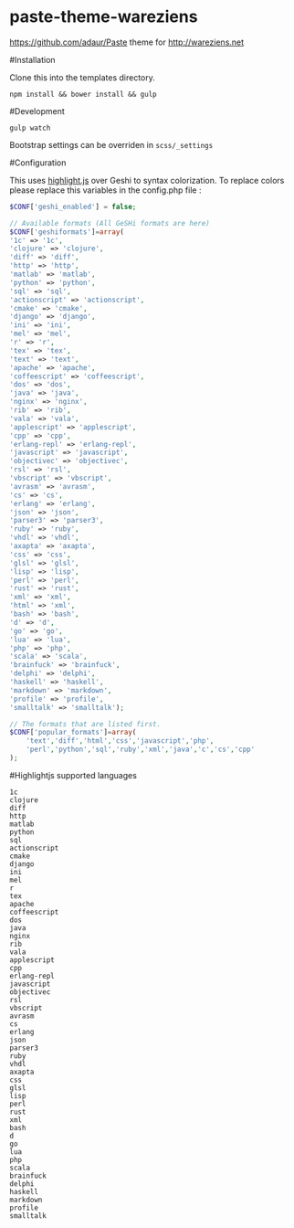 paste-theme-wareziens
=====================

https://github.com/adaur/Paste theme for http://wareziens.net

#Installation

Clone this into the templates directory.

```
npm install && bower install && gulp
```

#Development

```
gulp watch
```

Bootstrap settings can be overriden in `scss/_settings`

#Configuration

This uses [highlight.js](http://highlightjs.org/) over Geshi to syntax colorization. To replace colors please replace this variables in the config.php file :

```php
$CONF['geshi_enabled'] = false;

// Available formats (All GeSHi formats are here)
$CONF['geshiformats']=array(
'1c' => '1c',
'clojure' => 'clojure',
'diff' => 'diff',
'http' => 'http',
'matlab' => 'matlab',
'python' => 'python',
'sql' => 'sql',
'actionscript' => 'actionscript',
'cmake' => 'cmake',
'django' => 'django',
'ini' => 'ini',
'mel' => 'mel',
'r' => 'r',
'tex' => 'tex',
'text' => 'text',
'apache' => 'apache',
'coffeescript' => 'coffeescript',
'dos' => 'dos',
'java' => 'java',
'nginx' => 'nginx',
'rib' => 'rib',
'vala' => 'vala',
'applescript' => 'applescript',
'cpp' => 'cpp',
'erlang-repl' => 'erlang-repl',
'javascript' => 'javascript',
'objectivec' => 'objectivec',
'rsl' => 'rsl',
'vbscript' => 'vbscript',
'avrasm' => 'avrasm',
'cs' => 'cs',
'erlang' => 'erlang',
'json' => 'json',
'parser3' => 'parser3',
'ruby' => 'ruby',
'vhdl' => 'vhdl',
'axapta' => 'axapta',
'css' => 'css',
'glsl' => 'glsl',
'lisp' => 'lisp',
'perl' => 'perl',
'rust' => 'rust',
'xml' => 'xml',
'html' => 'xml',
'bash' => 'bash',
'd' => 'd',
'go' => 'go',
'lua' => 'lua',
'php' => 'php',
'scala' => 'scala',
'brainfuck' => 'brainfuck',
'delphi' => 'delphi',
'haskell' => 'haskell',
'markdown' => 'markdown',
'profile' => 'profile',
'smalltalk' => 'smalltalk');

// The formats that are listed first.
$CONF['popular_formats']=array(
	'text','diff','html','css','javascript','php',
	'perl','python','sql','ruby','xml','java','c','cs','cpp'
);
```

#Highlightjs supported languages
```
1c
clojure
diff
http
matlab
python
sql
actionscript
cmake
django
ini
mel
r
tex
apache
coffeescript
dos
java
nginx
rib
vala
applescript
cpp
erlang-repl
javascript
objectivec
rsl
vbscript
avrasm
cs
erlang
json
parser3
ruby
vhdl
axapta
css
glsl
lisp
perl
rust
xml
bash
d
go
lua
php
scala
brainfuck
delphi
haskell
markdown
profile
smalltalk
```